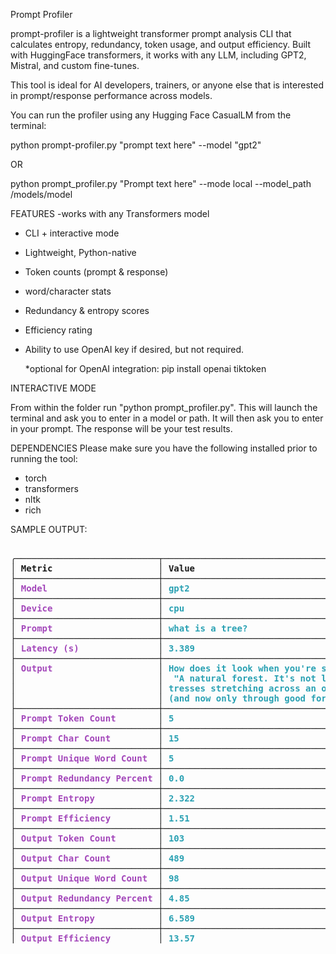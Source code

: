 Prompt Profiler

prompt-profiler is a lightweight transformer prompt analysis CLI that calculates entropy, redundancy, token usage, and output efficiency. Built with HuggingFace transformers, it works with any LLM, including GPT2, Mistral, and custom fine-tunes. 

This tool is ideal for AI developers, trainers, or anyone else that is interested in prompt/response performance across models.

You can run the profiler using any Hugging Face CasualLM from the terminal:

  python prompt-profiler.py "prompt text here" --model "gpt2"

OR

  python prompt_profiler.py "Prompt text here" --mode local --model_path /models/model

FEATURES
-works with any Transformers model
- CLI + interactive mode
- Lightweight, Python-native
- Token counts (prompt & response)
- word/character stats
- Redundancy & entropy scores
- Efficiency rating
- Ability to use OpenAI key if desired, but not required. 

  *optional for OpenAI integration:
    pip install openai tiktoken

INTERACTIVE MODE

From within the folder run "python prompt_profiler.py". This will launch the terminal and ask you to enter in a model or path. It will then ask you to enter in your prompt. The response will be your test results. 

DEPENDENCIES
Please make sure you have the following installed prior to running the tool:
- torch
- transformers
- nltk
- rich

SAMPLE OUTPUT:

<pre><i>                                                                                  Prompt Profiler Results                                                                                    </i>
╭───────────────────────────┬────────────────────────────────────────────────────────────────────────────────────────────────────────────────────────────────────────────────────────────────╮
│<b> Metric                    </b>│<b> Value                                                                                                                                                          </b>│
├───────────────────────────┼────────────────────────────────────────────────────────────────────────────────────────────────────────────────────────────────────────────────────────────────┤
│<font color="#A347BA"><b> Model                     </b></font>│<font color="#2AA1B3"><b> gpt2                                                                                                                                                           </b></font>│
├───────────────────────────┼────────────────────────────────────────────────────────────────────────────────────────────────────────────────────────────────────────────────────────────────┤
│<font color="#A347BA"><b> Device                    </b></font>│<font color="#2AA1B3"><b> cpu                                                                                                                                                            </b></font>│
├───────────────────────────┼────────────────────────────────────────────────────────────────────────────────────────────────────────────────────────────────────────────────────────────────┤
│<font color="#A347BA"><b> Prompt                    </b></font>│<font color="#2AA1B3"><b> what is a tree?                                                                                                                                                </b></font>│
├───────────────────────────┼────────────────────────────────────────────────────────────────────────────────────────────────────────────────────────────────────────────────────────────────┤
│<font color="#A347BA"><b> Latency (s)               </b></font>│<font color="#2AA1B3"><b> 3.389                                                                                                                                                          </b></font>│
├───────────────────────────┼────────────────────────────────────────────────────────────────────────────────────────────────────────────────────────────────────────────────────────────────┤
│<font color="#A347BA"><b> Output                    </b></font>│<font color="#2AA1B3"><b> How does it look when you&apos;re standing on the ground, with your feet up?&quot;                                                                                       </b></font>│
│<font color="#A347BA"><b>                           </b></font>│<font color="#2AA1B3"><b>  &quot;A natural forest. It&apos;s not like any of us have ever lived here,&quot; said Harry as he pulled out his trunk and opened its lid: green leaves that resembled       </b></font>│
│<font color="#A347BA"><b>                           </b></font>│<font color="#2AA1B3"><b> tresses stretching across an open field; white branches twitching to life in their new home beneath trees whose roots had been cut down by war-torn enemies    </b></font>│
│<font color="#A347BA"><b>                           </b></font>│<font color="#2AA1B3"><b> (and now only through good fortune); one single leaf was still hanging from something about                                                                    </b></font>│
├───────────────────────────┼────────────────────────────────────────────────────────────────────────────────────────────────────────────────────────────────────────────────────────────────┤
│<font color="#A347BA"><b> Prompt Token Count        </b></font>│<font color="#2AA1B3"><b> 5                                                                                                                                                              </b></font>│
├───────────────────────────┼────────────────────────────────────────────────────────────────────────────────────────────────────────────────────────────────────────────────────────────────┤
│<font color="#A347BA"><b> Prompt Char Count         </b></font>│<font color="#2AA1B3"><b> 15                                                                                                                                                             </b></font>│
├───────────────────────────┼────────────────────────────────────────────────────────────────────────────────────────────────────────────────────────────────────────────────────────────────┤
│<font color="#A347BA"><b> Prompt Unique Word Count  </b></font>│<font color="#2AA1B3"><b> 5                                                                                                                                                              </b></font>│
├───────────────────────────┼────────────────────────────────────────────────────────────────────────────────────────────────────────────────────────────────────────────────────────────────┤
│<font color="#A347BA"><b> Prompt Redundancy Percent </b></font>│<font color="#2AA1B3"><b> 0.0                                                                                                                                                            </b></font>│
├───────────────────────────┼────────────────────────────────────────────────────────────────────────────────────────────────────────────────────────────────────────────────────────────────┤
│<font color="#A347BA"><b> Prompt Entropy            </b></font>│<font color="#2AA1B3"><b> 2.322                                                                                                                                                          </b></font>│
├───────────────────────────┼────────────────────────────────────────────────────────────────────────────────────────────────────────────────────────────────────────────────────────────────┤
│<font color="#A347BA"><b> Prompt Efficiency         </b></font>│<font color="#2AA1B3"><b> 1.51                                                                                                                                                           </b></font>│
├───────────────────────────┼────────────────────────────────────────────────────────────────────────────────────────────────────────────────────────────────────────────────────────────────┤
│<font color="#A347BA"><b> Output Token Count        </b></font>│<font color="#2AA1B3"><b> 103                                                                                                                                                            </b></font>│
├───────────────────────────┼────────────────────────────────────────────────────────────────────────────────────────────────────────────────────────────────────────────────────────────────┤
│<font color="#A347BA"><b> Output Char Count         </b></font>│<font color="#2AA1B3"><b> 489                                                                                                                                                            </b></font>│
├───────────────────────────┼────────────────────────────────────────────────────────────────────────────────────────────────────────────────────────────────────────────────────────────────┤
│<font color="#A347BA"><b> Output Unique Word Count  </b></font>│<font color="#2AA1B3"><b> 98                                                                                                                                                             </b></font>│
├───────────────────────────┼────────────────────────────────────────────────────────────────────────────────────────────────────────────────────────────────────────────────────────────────┤
│<font color="#A347BA"><b> Output Redundancy Percent </b></font>│<font color="#2AA1B3"><b> 4.85                                                                                                                                                           </b></font>│
├───────────────────────────┼────────────────────────────────────────────────────────────────────────────────────────────────────────────────────────────────────────────────────────────────┤
│<font color="#A347BA"><b> Output Entropy            </b></font>│<font color="#2AA1B3"><b> 6.589                                                                                                                                                          </b></font>│
├───────────────────────────┼────────────────────────────────────────────────────────────────────────────────────────────────────────────────────────────────────────────────────────────────┤
│<font color="#A347BA"><b> Output Efficiency         </b></font>│<font color="#2AA1B3"><b> 13.57                                                                                                                               </b></font></pre>
